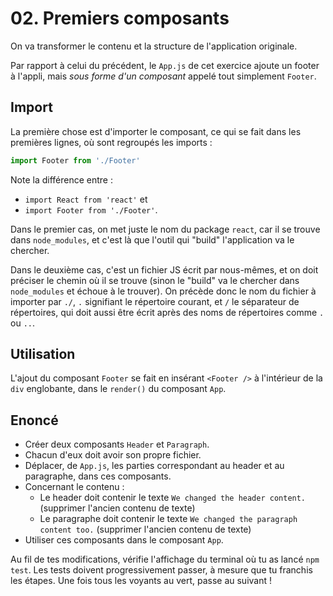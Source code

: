 # 02. Premiers composants

On va transformer le contenu et la structure de l'application originale.

Par rapport à celui du précédent, le `App.js` de cet exercice ajoute un
footer à l'appli, mais *sous forme d'un composant* appelé tout simplement `Footer`.

## Import

La première chose est d'importer le composant, ce qui se fait dans les premières lignes,
où sont regroupés les imports :

```javascript
import Footer from './Footer'
```

Note la différence entre :
* `import React from 'react'` et
* `import Footer from './Footer'`.

Dans le premier cas, on met juste le nom du package `react`, car il se trouve dans
`node_modules`, et c'est là que l'outil qui "build" l'application va le chercher.

Dans le deuxième cas, c'est un fichier JS écrit par nous-mêmes, et on doit préciser le chemin
où il se trouve (sinon le "build" va le chercher dans `node_modules` et échoue à le trouver).
On précède donc le nom du fichier à importer par `./`, `.` signifiant le répertoire courant,
et `/` le séparateur de répertoires, qui doit aussi être écrit après des noms de répertoires comme `.` ou `..`.

## Utilisation

L'ajout du composant `Footer` se fait en insérant `<Footer />` à l'intérieur de la `div`
englobante, dans le `render()` du composant `App`.

## Enoncé

* Créer deux composants `Header` et `Paragraph`.
* Chacun d'eux doit avoir son propre fichier.
* Déplacer, de `App.js`, les parties correspondant au header et au paragraphe,
dans ces composants.
* Concernant le contenu :
  * Le header doit contenir le texte `We changed the header content.` (supprimer
    l'ancien contenu de texte)
  * Le paragraphe doit contenir le texte `We changed the paragraph content too.` (supprimer
    l'ancien contenu de texte)
* Utiliser ces composants dans le composant `App`.

Au fil de tes modifications, vérifie l'affichage du terminal où tu as
lancé `npm test`. Les tests doivent progressivement passer, à mesure que tu franchis
les étapes. Une fois tous les voyants au vert, passe au suivant !
